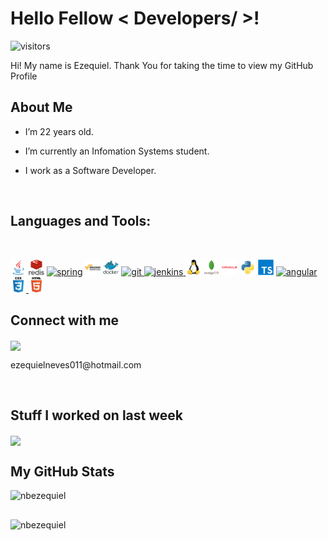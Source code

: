 
<h1> Hello Fellow < Developers/ >! </h1>
<p align='center'>

![visitors](https://visitor-badge.glitch.me/badge?page_id=nbezequiel.nbezequiel)

</p>
<div size='20px'> Hi! My name is Ezequiel. Thank You for taking the time to view my GitHub Profile 
</div>

<h2>About Me</h2>

- I’m 22 years old.

- I’m currently an Infomation Systems student.

- I work as a Software Developer.


  <br>
<h2>Languages and Tools:</h2>
  <br>
<p align="left">
  <a href="https://www.java.com" target="_blank"> <img src="https://raw.githubusercontent.com/devicons/devicon/master/icons/java/java-original.svg" alt="java" width="25" height="25"/></a>
  <a href="https://redis.io" target="_blank"> <img src="https://raw.githubusercontent.com/devicons/devicon/master/icons/redis/redis-original-wordmark.svg" alt="redis" width="25" height="25"/></a> 
  <a href="https://spring.io/" target="_blank"> <img src="https://www.vectorlogo.zone/logos/springio/springio-icon.svg" alt="spring" width="25" height="25"/></a> 
  <a href="https://aws.amazon.com" target="_blank"> <img src="https://raw.githubusercontent.com/devicons/devicon/master/icons/amazonwebservices/amazonwebservices-original-wordmark.svg" alt="aws" width="25" height="25"/></a> 
   <a href="https://www.docker.com/" target="_blank"> <img src="https://raw.githubusercontent.com/devicons/devicon/master/icons/docker/docker-original-wordmark.svg" alt="docker" width="25" height="25"/></a> 
  <a href="https://git-scm.com/" target="_blank"> <img src="https://www.vectorlogo.zone/logos/git-scm/git-scm-icon.svg" alt="git" width="25" height="25"/> </a> 
  <a href="https://www.jenkins.io" target="_blank"> <img src="https://www.vectorlogo.zone/logos/jenkins/jenkins-icon.svg" alt="jenkins" width="25" height="25"/> </a> <a href="https://www.linux.org/" target="_blank"> <img src="https://raw.githubusercontent.com/devicons/devicon/master/icons/linux/linux-original.svg" alt="linux" width="25" height="25"/></a> 
  <a href="https://www.mongodb.com/" target="_blank"> <img src="https://raw.githubusercontent.com/devicons/devicon/master/icons/mongodb/mongodb-original-wordmark.svg" alt="mongodb" width="25" height="25"/></a> 
  <a href="https://www.oracle.com/" target="_blank"> <img src="https://raw.githubusercontent.com/devicons/devicon/master/icons/oracle/oracle-original.svg" alt="oracle" width="25" height="25"/></a> 
  <a href="https://www.python.org" target="_blank"> <img src="https://raw.githubusercontent.com/devicons/devicon/master/icons/python/python-original.svg" alt="python" width="25" height="25"/></a> 
  <a href="https://www.typescriptlang.org/" target="_blank"> <img src="https://raw.githubusercontent.com/devicons/devicon/master/icons/typescript/typescript-original.svg" alt="typescript" width="25" height="25"/></a> 
  <a href="https://angular.io" target="_blank"> <img src="https://angular.io/assets/images/logos/angular/angular.svg" alt="angular" width="25" height="25"/></a>
  <a href="https://www.w3schools.com/css/" target="_blank"> <img src="https://raw.githubusercontent.com/devicons/devicon/master/icons/css3/css3-original-wordmark.svg" alt="css3" width="25" height="25"/> </a> 
  <a href="https://www.w3.org/html/" target="_blank"> <img src="https://raw.githubusercontent.com/devicons/devicon/master/icons/html5/html5-original-wordmark.svg" alt="html5" width="25" height="25"/> </a>
 </p>


<h2> Connect with me</h2>
<a href = 'https://www.linkedin.com/in/ezequiel-neves-796070144'> <img width = '32px' align= 'center' src="https://raw.githubusercontent.com/rahulbanerjee26/githubAboutMeGenerator/main/icons/linked-in-alt.svg"/></a> 
 <p>ezequielneves011@hotmail.com</a> </p>

<br>
<h2> Stuff I worked on last week </h2>
<a href="https://github.com/anuraghazra/github-readme-stats">
<img align="center" src="https://github-readme-stats.vercel.app/api/wakatime?username=@nbezequiel&compact=True&v=2"/>
</a>


<h2> My GitHub Stats </h2>
 <p><img src="https://github-readme-stats.vercel.app/api?username=nbezequiel&show_icons=true&locale=en" alt="nbezequiel" /></p>


 
<h2>  </h2>
<p><img src="https://github-readme-stats.vercel.app/api/top-langs?username=nbezequiel&show_icons=true&locale=en&layout=compact" alt="nbezequiel" /></p>
<footer> </footer>
